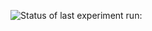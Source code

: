 ![Status of last experiment run:](https://github.com/iajaykarthick/Email-Spam-Classification/actions/workflows/run_experiment.yml/badge.svg)